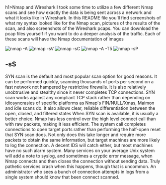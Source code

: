 h1>Nmap and Wireshark </h1>
I took some time to utilize a few different Nmap scans and see how exactly the data is being sent across a network and what it looks like in Wireshark. In this README file you'll find screenshots of what my syntax looked like for the Nmap scan, pictures of the results of the scan, and also screenshots of the Wireshark pcaps. You can download the pcap files yourself if you want to do a deeper analysis of the traffic. 
Each of these scans will have the Nmap documentation of images 

![nmap -A](https://github.com/user-attachments/assets/3b5811ec-f6d6-4c58-90d9-93489f663f0f)
![nmap -sV](https://github.com/user-attachments/assets/2730e196-5de4-4d4c-b38b-e74eba669161)
![nmap -sC](https://github.com/user-attachments/assets/50171fb9-7769-4c00-b5e4-cb378943d1b0)
![nmap -A -T5](https://github.com/user-attachments/assets/0b13d7fb-c488-424b-b1dd-7e3804803aff)
![nmap -sP](https://github.com/user-attachments/assets/30e78e29-8c97-49c4-983c-dcc2b6829e31)
<h2>-sS</h2>
SYN scan is the default and most popular scan option for good reasons. It can be performed quickly, scanning thousands of ports per second on a fast network not hampered by restrictive firewalls. It is also relatively unobtrusive and stealthy since it never completes TCP connections. SYN scan works against any compliant TCP stack rather than depending on idiosyncrasies of specific platforms as Nmap's FIN/NULL/Xmas, Maimon and idle scans do. It also allows clear, reliable differentiation between the open, closed, and filtered states
When SYN scan is available, it is usually a better choice. Nmap has less control over the high level connect call than with raw packets, making it less efficient. The system call completes connections to open target ports rather than performing the half-open reset that SYN scan does. Not only does this take longer and require more packets to obtain the same information, but target machines are more likely to log the connection. A decent IDS will catch either, but most machines have no such alarm system. Many services on your average Unix system will add a note to syslog, and sometimes a cryptic error message, when Nmap connects and then closes the connection without sending data. Truly pathetic services crash when this happens, though that is uncommon. An administrator who sees a bunch of connection attempts in  logs from a single system should know that  been connect scanned.
